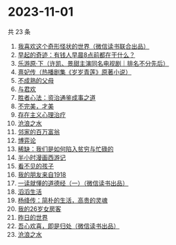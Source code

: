# 2023-11-01

共 23 条

<!-- BEGIN WEREAD -->
<!-- 最后更新时间 2023-11-01 06:03:54 +0800 -->
1. [我喜欢这个奇形怪状的世界（微信读书联合出品）](https://weread.qq.com/web/bookDetail/17532b00813ab8416g014dc0)
1. [早起的奇迹：有钱人早晨8点前都在干什么？](https://weread.qq.com/web/bookDetail/0bb32090813ab7e9eg011a71)
1. [乐游原·下（许凯、景甜主演同名电视剧｜排名不分先后）](https://weread.qq.com/web/bookDetail/cc4328b0813ab840eg019bc6)
1. [熹妃传（热播剧集《岁岁青莲》原著小说）](https://weread.qq.com/web/bookDetail/a7d326d0813ab8409g01957a)
1. [不成熟的父母](https://weread.qq.com/web/bookDetail/1f032c405ddb491f0218554)
1. [与君欢](https://weread.qq.com/web/bookDetail/18c32a40813ab83dag018fcb)
1. [胜者心法：资治通鉴成事之道](https://weread.qq.com/web/bookDetail/6ae329f0813ab8415g0145d5)
1. [不完美，才美](https://weread.qq.com/web/bookDetail/0f8327a05ccfbd0f8552c12)
1. [存在主义心理治疗](https://weread.qq.com/web/bookDetail/538320a0813ab83e4g01836b)
1. [沧浪之水](https://weread.qq.com/web/bookDetail/7c632ef05a49197c62b53f0)
1. [邻家的百万富翁](https://weread.qq.com/web/bookDetail/26532c00813ab83dbg0183ba)
1. [博弈论](https://weread.qq.com/web/bookDetail/86a32490718ea51d86a0045)
1. [稀缺：我们是如何陷入贫穷与忙碌的](https://weread.qq.com/web/bookDetail/36b321405d05b236bb0ce7d)
1. [半小时漫画西游记](https://weread.qq.com/web/bookDetail/83132c80813ab83e8g012bdb)
1. [看不见的孩子](https://weread.qq.com/web/bookDetail/032320f0813ab7c77g0140d1)
1. [我的朋友来自1918](https://weread.qq.com/web/bookDetail/2e132250813ab7d6dg015d53)
1. [一读就懂的道德经（一）（微信读书出品）](https://weread.qq.com/web/bookDetail/19d32440813ab83d8g0152c9)
1. [滔滔生活](https://weread.qq.com/web/bookDetail/47632e40813ab774cg010258)
1. [杨绛传：简朴的生活，高贵的灵魂](https://weread.qq.com/web/bookDetail/cb032d80720559e8cb04fd3)
1. [我的26岁女房客](https://weread.qq.com/web/bookDetail/6dc32200813ab7ed4g01138b)
1. [昨日的世界](https://weread.qq.com/web/bookDetail/80a324f0716b1a6480af682)
1. [吾心欢喜，即是归处（微信读书出品）](https://weread.qq.com/web/bookDetail/cad32210813ab83e5g016fb8)
1. [沧浪之水](https://weread.qq.com/web/bookDetail/04a32a507266029704ad531)
<!-- END WEREAD -->